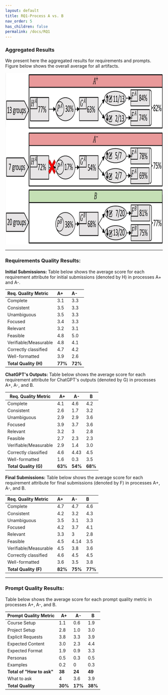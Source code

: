 ```yaml
---
layout: default
title: RQ1-Process A vs. B
nav_order: 5
has_children: false
permalink: /docs/RQ1
---
```

### Aggregated Results

We present here the aggregated results for requirements and prompts. 
Figure below shows the overall average for all artifacts. 

<!-- ![image](../img/grades.jpg) -->
<img src="../img/grades.jpg" alt="grades" width="1009" height="548">

---

### Requirements Quality Results:

__Initial Submissions:__ Table below shows the average score for each requirement attribute for initial submissions (denoted by H) in processes A+ and A-. 

|Req. Quality Metric|A+|A-|
|:----|:----|:----|
|Complete|3.1|3.3|
|Consistent|3.5|3.3|
|Unambiguous|3.5|3.3|
|Focused|3.4|3.3|
|Relevant|3.2|3.1|
|Feasible|4.8|5.0|
|Verifiable/Measurable|4.8|4.1|
|Correctly classified|4.7|4.2|
|Well-formatted|3.9|2.6|
|**Total Quality (H)**|**77%**|**72%**|

__ChatGPT's Outputs:__ Table below shows the average score for each requirement attribute for ChatGPT's outputs (denoted by G) in processes A+, A-, and B. 

| Req. Quality Metric    | A+           | A-          | B    |
|------------------------|--------------|-------------|------|
| Complete               | 4.1          | 4.6         | 4.2  |
| Consistent             | 2.6          | 1.7         | 3.2  |
| Unambiguous            | 2.9          | 2.9         | 3.6  |
| Focused                | 3.9          | 3.7         | 3.6  |
| Relevant               | 3.2          | 3           | 2.8  |
| Feasible               | 2.7          | 2.3         | 2.3  |
| Verifiable/Measurable  | 2.9          | 1.4         | 3.0  |
| Correctly classified   | 4.6          | 4.43        | 4.5  |
| Well-formatted         | 1.6          | 0.3         | 3.5  |
| **Total Quality (G)**              | **63%**      | **54%**     | **68%** |

__Final Submissions:__ Table below shows the average score for each requirement attribute for final submissions (denoted by F) in processes A+, A-, and B. 

|Req. Quality Metric|A+|A-|B|
|:----|:----|:----|:----|
|Complete|4.7|4.7|4.6|
|Consistent|4.2|3.2|4.3|
|Unambiguous|3.5|3.1|3.3|
|Focused|4.2|3.7|4.1|
|Relevant|3.3|3|2.8|
|Feasible|4.5|4.14|3.5|
|Verifiable/Measurable|4.5|3.8|3.6|
|Correctly classified|4.6|4.5|4.5|
|Well-formatted|3.6|3.5|3.8|
|**Total Quality (F)**|**82%**|**75%**|**77%**|


---

### Prompt Quality Results:

Table below shows the average score for each prompt quality metric in processes A+, A-, and B. 

| Prompt Quality Metric | A+          | A-         | B    |
|-----------------------|-------------|------------|------|
| Course Setup          | 1.1         | 0.6        | 1.9  |
| Project Setup         | 2.8         | 1.0        | 3.0  |
| Explicit Requests     | 3.8         | 3.3        | 3.9  |
| Expected Content      | 3.0         | 2.3        | 4.4  |
| Expected Format       | 1.9         | 0.9        | 3.3  |
| Personas              | 0.5         | 0.3        | 0.5  |
| Examples              | 0.2         | 0          | 0.3  |
| **Total of "How to ask"** | **38**  | **24**     | **49** |
| What to ask           | 4           | 3.6        | 3.9 |
| **Total Quality**     | **30%**      | **17%**     | **38%** |
